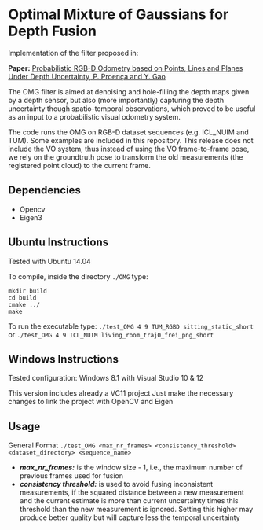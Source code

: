 # Optimal Mixture of Gaussians for Depth Fusion
Implementation of the filter proposed in:

**Paper:** [Probabilistic RGB-D Odometry based on Points, Lines and Planes Under Depth Uncertainty, P. Proença and Y. Gao](https://arxiv.org/abs/1706.04034)

The OMG filter is aimed at denoising and hole-filling the depth maps given by a depth sensor, but also (more importantly) capturing the depth uncertainty though spatio-temporal observations, which proved to be useful as an input to a probabilistic visual odometry system.

The code runs the OMG on RGB-D dataset sequences (e.g. ICL_NUIM and TUM). Some examples are included in this repository.
This release does not include the VO system, thus instead of using the VO frame-to-frame pose, we rely on the groundtruth pose to transform the old measurements (the registered point cloud) to the current frame.

## Dependencies

* Opencv
* Eigen3

## Ubuntu Instructions
Tested with Ubuntu 14.04

To compile, inside the directory ``./OMG`` type:
```
mkdir build
cd build
cmake ../
make
```
To run the executable type:
```./test_OMG 4 9 TUM_RGBD sitting_static_short```
or
```./test_OMG 4 9 ICL_NUIM living_room_traj0_frei_png_short```

## Windows Instructions

Tested configuration: Windows 8.1 with Visual Studio 10 & 12

This version includes already a VC11 project
Just make the necessary changes to link the project with OpenCV and Eigen

## Usage

General Format
```./test_OMG <max_nr_frames> <consistency_threshold> <dataset_directory> <sequence_name>```

* ***max_nr_frames:*** is the window size - 1, i.e., the maximum number of previous frames used for fusion
* ***consistency threshold:*** is used to avoid fusing inconsistent measurements, if the squared distance between a new measurement and the current estimate is more than current uncertainty times this threshold than the new measurement is ignored. Setting this higher may produce better quality but will capture less the temporal uncertainty

